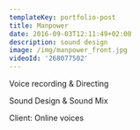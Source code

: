 ```yaml
---
templateKey: portfolio-post
title: Manpower
date: 2016-09-03T12:11:49+02:00
description: sound design
image: /img/manpower_front.jpg
videoId: '268077502'
---
```

Voice recording & Directing

Sound Design & Sound Mix

Client: Online voices
